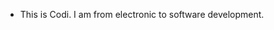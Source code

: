 - This is Codi. I am from electronic to software development.

<!---
NewCodi/NewCodi is a ✨ special ✨ repository because its `README.md` (this file) appears on your GitHub profile.
You can click the Preview link to take a look at your changes.
--->
